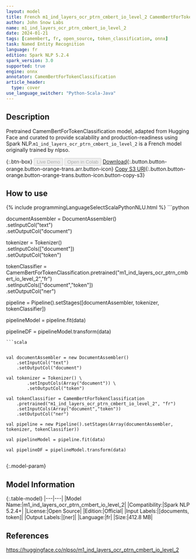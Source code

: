```yaml
---
layout: model
title: French m1_ind_layers_ocr_ptrn_cmbert_io_level_2 CamemBertForTokenClassification from nlpso
author: John Snow Labs
name: m1_ind_layers_ocr_ptrn_cmbert_io_level_2
date: 2024-01-21
tags: [camembert, fr, open_source, token_classification, onnx]
task: Named Entity Recognition
language: fr
edition: Spark NLP 5.2.4
spark_version: 3.0
supported: true
engine: onnx
annotator: CamemBertForTokenClassification
article_header:
  type: cover
use_language_switcher: "Python-Scala-Java"
---
```


## Description

Pretrained CamemBertForTokenClassification model, adapted from Hugging Face and curated to provide scalability and production-readiness using Spark NLP.`m1_ind_layers_ocr_ptrn_cmbert_io_level_2` is a French model originally trained by nlpso.

{:.btn-box}
<button class="button button-orange" disabled>Live Demo</button>
<button class="button button-orange" disabled>Open in Colab</button>
[Download](https://s3.amazonaws.com/auxdata.johnsnowlabs.com/public/models/m1_ind_layers_ocr_ptrn_cmbert_io_level_2_fr_5.2.4_3.0_1705837064114.zip){:.button.button-orange.button-orange-trans.arr.button-icon}
[Copy S3 URI](s3://auxdata.johnsnowlabs.com/public/models/m1_ind_layers_ocr_ptrn_cmbert_io_level_2_fr_5.2.4_3.0_1705837064114.zip){:.button.button-orange.button-orange-trans.button-icon.button-copy-s3}

## How to use



<div class="tabs-box" markdown="1">
{% include programmingLanguageSelectScalaPythonNLU.html %}
```python


documentAssembler = DocumentAssembler() \
    .setInputCol("text") \
    .setOutputCol("document")
    
tokenizer = Tokenizer() \
        .setInputCols(["document"]) \
        .setOutputCol("token")
        
    
tokenClassifier = CamemBertForTokenClassification.pretrained("m1_ind_layers_ocr_ptrn_cmbert_io_level_2","fr") \
            .setInputCols(["document","token"]) \
            .setOutputCol("ner")

pipeline = Pipeline().setStages([documentAssembler, tokenizer, tokenClassifier])

pipelineModel = pipeline.fit(data)

pipelineDF = pipelineModel.transform(data)

```
```scala


val documentAssembler = new DocumentAssembler()
    .setInputCol("text") 
    .setOutputCol("document")

val tokenizer = Tokenizer() \
        .setInputCols(Array("document")) \
        .setOutputCol("token")

val tokenClassifier = CamemBertForTokenClassification  
    .pretrained("m1_ind_layers_ocr_ptrn_cmbert_io_level_2", "fr")
    .setInputCols(Array("document","token")) 
    .setOutputCol("ner") 

val pipeline = new Pipeline().setStages(Array(documentAssembler, tokenizer, tokenClassifier))

val pipelineModel = pipeline.fit(data)

val pipelineDF = pipelineModel.transform(data)


```
</div>

{:.model-param}
## Model Information

{:.table-model}
|---|---|
|Model Name:|m1_ind_layers_ocr_ptrn_cmbert_io_level_2|
|Compatibility:|Spark NLP 5.2.4+|
|License:|Open Source|
|Edition:|Official|
|Input Labels:|[documents, token]|
|Output Labels:|[ner]|
|Language:|fr|
|Size:|412.8 MB|

## References

https://huggingface.co/nlpso/m1_ind_layers_ocr_ptrn_cmbert_io_level_2